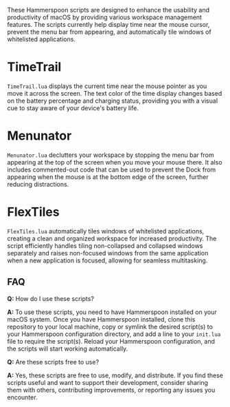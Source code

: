 These Hammerspoon scripts are designed to enhance the usability and productivity of macOS by providing various workspace management features. The scripts currently help display time near the mouse cursor, prevent the menu bar from appearing, and automatically tile windows of whitelisted applications.
# TimeTrail
`TimeTrail.lua` displays the current time near the mouse pointer as you move it across the screen. The text color of the time display changes based on the battery percentage and charging status, providing you with a visual cue to stay aware of your device's battery life.

# Menunator
`Menunator.lua` declutters your workspace by stopping the menu bar from appearing at the top of the screen when you move your mouse there. It also includes commented-out code that can be used to prevent the Dock from appearing when the mouse is at the bottom edge of the screen, further reducing distractions.

# FlexTiles
`FlexTiles.lua` automatically tiles windows of whitelisted applications, creating a clean and organized workspace for increased productivity. The script efficiently handles tiling non-collapsed and collapsed windows separately and raises non-focused windows from the same application when a new application is focused, allowing for seamless multitasking.

## FAQ

**Q:** How do I use these scripts?

**A:** To use these scripts, you need to have Hammerspoon installed on your macOS system. Once you have Hammerspoon installed, clone this repository to your local machine, copy or symlink the desired script(s) to your Hammerspoon configuration directory, and add a line to your `init.lua` file to require the script(s). Reload your Hammerspoon configuration, and the scripts will start working automatically.

**Q:** Are these scripts free to use?

**A:** Yes, these scripts are free to use, modify, and distribute. If you find these scripts useful and want to support their development, consider sharing them with others, contributing improvements, or reporting any issues you encounter.
